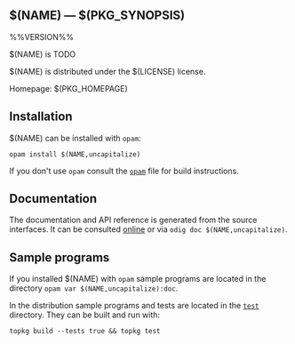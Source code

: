 $(NAME) — $(PKG_SYNOPSIS)
-------------------------------------------------------------------------------
%%VERSION%%

$(NAME) is TODO

$(NAME) is distributed under the $(LICENSE) license.

Homepage: $(PKG_HOMEPAGE)  

## Installation

$(NAME) can be installed with `opam`:

    opam install $(NAME,uncapitalize)

If you don't use `opam` consult the [`opam`](opam) file for build
instructions.

## Documentation

The documentation and API reference is generated from the source
interfaces. It can be consulted [online][doc] or via `odig doc
$(NAME,uncapitalize)`.

[doc]: $(PKG_DOC)

## Sample programs

If you installed $(NAME) with `opam` sample programs are located in
the directory `opam var $(NAME,uncapitalize):doc`.

In the distribution sample programs and tests are located in the
[`test`](test) directory. They can be built and run
with:

    topkg build --tests true && topkg test 
